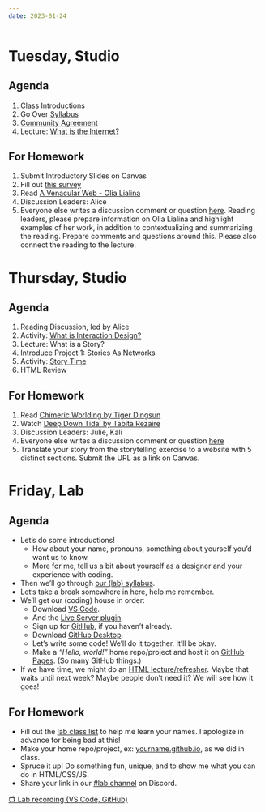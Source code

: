 ```yaml
---
date: 2023-01-24
---
```


# Tuesday, Studio
## Agenda
1. Class Introductions
2. Go Over [Syllabus](https://docs.google.com/document/d/1W14d-DkJG-sBNFOvSJtBbCnl1l92hI1DAeQUzOBbl-E/edit?usp=sharing)
3. [Community Agreement](https://docs.google.com/document/d/1bzijcESob0ttfpqL5EjrMqj51H-o1zt4z87GKZcPYrg/edit)
4. Lecture: [What is the Internet?](https://www.figma.com/proto/kig3qUGwCgrj0HsIwogA4D/History-of-the-Internet?node-id=1%3A2&scaling=contain&page-id=0%3A1)

## For Homework
1. Submit Introductory Slides on Canvas
2. Fill out [this survey](https://forms.gle/QrMBEKcngA1eHZPX7)
3. Read [A Venacular Web - Olia Lialina](http://art.teleportacia.org/observation/vernacular/)
4. Discussion Leaders: Alice
5. Everyone else writes a discussion comment or question [here](https://docs.google.com/document/d/1pv5p2erPfjhSk7HzhXJtdSpO1effd9uR-X4lSVwFSS8/edit). Reading leaders, please prepare information on Olia Lialina and highlight examples of her work, in addition to contextualizing and summarizing the reading. Prepare comments and questions around this. Please also connect the reading to the lecture.



# Thursday, Studio
## Agenda
1. Reading Discussion, led by Alice
2. Activity: [What is Interaction Design?](https://docs.google.com/document/d/1A5wJmW4PolNJeYGTLOCKQPBFfk-zkojOYpn96zygYf8/edit?usp=sharing)
3. Lecture: What is a Story?
4. Introduce Project 1: Stories As Networks
5. Activity: [Story Time](https://docs.google.com/document/d/1u9mDi1vH8Y6oqytLVmteXEPDQ9GPhCPA0Dlo38xqvoQ/edit?usp=sharing)
6. HTML Review


## For Homework
1. Read [Chimeric Worlding by Tiger Dingsun](http://tdingsun.github.io/worlding/)
2. Watch [Deep Down Tidal by Tabita Rezaire](https://vimeo.com/248887185)
3. Discussion Leaders: Julie, Kali
4. Everyone else writes a discussion comment or question [here](https://docs.google.com/document/d/1pv5p2erPfjhSk7HzhXJtdSpO1effd9uR-X4lSVwFSS8/edit?usp=sharing)
5. Translate your story from the storytelling exercise to a website with 5 distinct sections. Submit the URL as a link on Canvas. 
<!-- 6. Choose which story you will base your project around, and sketch out 2 different versions of your selected story. With each direction, use different typefaces and explain your reasoning for each.  -->



# Friday, Lab

## Agenda

- Let’s do some introductions!
	- How about your name, pronouns, something about yourself you’d want us to know.
	- More for me, tell us a bit about yourself as a designer and your experience with coding.
- Then we’ll go through [our (lab) syllabus](https://docs.google.com/document/d/15qyoAy0IGI4u2gmBAw6ZepMuHco0_VZf6MGGW97Y8J4/).
- Let‘s take a break somewhere in here, help me remember.
- We’ll get our (coding) house in order:
	- Download [VS Code](https://code.visualstudio.com).
	- And the [Live Server plugin](https://marketplace.visualstudio.com/items?itemName=ritwickdey.LiveServer).
	- Sign up for [GitHub](https://github.com/join), if you haven’t already.
	- Download [GitHub Desktop](https://desktop.github.com).
	- Let’s write some code! We’ll do it together. It’ll be okay.
	- Make a *“Hello, world!”* home repo/project and host it on [GitHub Pages](https://pages.github.com). (So many GitHub things.)
- If we have time, we might do an [HTML lecture/refresher](https://core-interaction.github.io/lab/html/). Maybe that waits until next week? Maybe people don’t need it? We will see how it goes!

## For Homework

- Fill out the [lab class list](https://docs.google.com/document/d/1Tke1rUsNxPxmxSvqH5jCl5NTkm2-lQE8FxP8vLOEUYc) to help me learn your names. I apologize in advance for being bad at this!
- Make your home repo/project, ex: [yourname.github.io](https://mfehrenbach.github.io), as we did in class.
- Spruce it up! Do something fun, unique, and to show me what you can do in HTML/CSS/JS.
- Share your link in our [#lab channel](https://discord.gg/JavYhzJz) on Discord.

[📺 Lab recording (VS Code, GitHub)](https://drive.google.com/file/d/1N9Az8h7QPfJD3HV1RHee_fUbn6a9nHg6)
